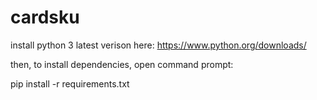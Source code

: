 # cardsku

install python 3 latest verison here:
https://www.python.org/downloads/

then, to install dependencies, open command prompt:

pip install -r requirements.txt
